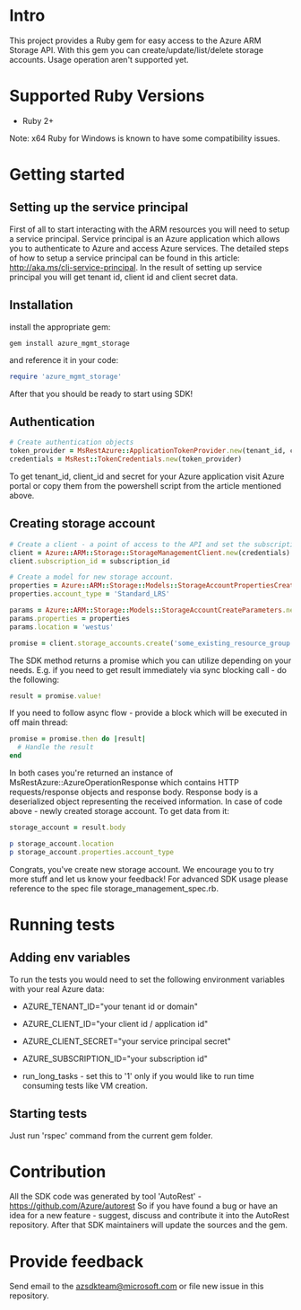 # Intro

This project provides a Ruby gem for easy access to the Azure ARM Storage API. With this gem you can create/update/list/delete storage accounts. Usage operation aren't supported yet.

# Supported Ruby Versions

* Ruby 2+

Note: x64 Ruby for Windows is known to have some compatibility issues.

# Getting started

## Setting up the service principal

First of all to start interacting with the ARM resources you will need to setup a service principal. Service principal is an Azure application which allows you to authenticate to Azure and access Azure services. The detailed steps of how to setup a service principal can be found in this article: http://aka.ms/cli-service-principal. In the result of setting up service principal you will get tenant id, client id and client secret data.

## Installation

install the appropriate gem:

```
gem install azure_mgmt_storage
```

and reference it in your code:

```Ruby
require 'azure_mgmt_storage'
```

After that you should be ready to start using SDK!

## Authentication

```Ruby
# Create authentication objects
token_provider = MsRestAzure::ApplicationTokenProvider.new(tenant_id, client_id, secret)
credentials = MsRest::TokenCredentials.new(token_provider)
```

To get tenant_id, client_id and secret for your Azure application visit Azure portal or copy them from the powershell script from the article mentioned above.

## Creating storage account

```Ruby
# Create a client - a point of access to the API and set the subscription id
client = Azure::ARM::Storage::StorageManagementClient.new(credentials)
client.subscription_id = subscription_id

# Create a model for new storage account.
properties = Azure::ARM::Storage::Models::StorageAccountPropertiesCreateParameters.new
properties.account_type = 'Standard_LRS'

params = Azure::ARM::Storage::Models::StorageAccountCreateParameters.new
params.properties = properties
params.location = 'westus'

promise = client.storage_accounts.create('some_existing_resource_group', 'newstorageaccount', params)
```

The SDK method returns a promise which you can utilize depending on your needs. E.g. if you need to get result immediately via sync blocking call - do the following:

```Ruby
result = promise.value!
```

If you need to follow async flow - provide a block which will be executed in off main thread:

```Ruby
promise = promise.then do |result|
  # Handle the result
end
```

In both cases you're returned an instance of MsRestAzure::AzureOperationResponse which contains HTTP requests/response objects and response body. Response body is a deserialized object representing the received information. In case of code above - newly created storage account. To get data from it:

```Ruby
storage_account = result.body

p storage_account.location
p storage_account.properties.account_type
```

Congrats, you've create new storage account. We encourage you to try more stuff and let us know your feedback!
For advanced SDK usage please reference to the spec file storage_management_spec.rb.

# Running tests

## Adding env variables

To run the tests you would need to set the following environment variables with your real Azure data:

* AZURE_TENANT_ID="your tenant id or domain"
* AZURE_CLIENT_ID="your client id / application id"
* AZURE_CLIENT_SECRET="your service principal secret"
* AZURE_SUBSCRIPTION_ID="your subscription id"

* run_long_tasks - set this to '1' only if you would like to run time consuming tests like VM creation.

## Starting tests

Just run 'rspec' command from the current gem folder.

# Contribution

All the SDK code was generated by tool 'AutoRest' - https://github.com/Azure/autorest
So if you have found a bug or have an idea for a new feature - suggest, discuss and contribute it into the AutoRest repository. After that SDK maintainers will update the sources and the gem.

# Provide feedback

Send email to the azsdkteam@microsoft.com or file new issue in this repository.